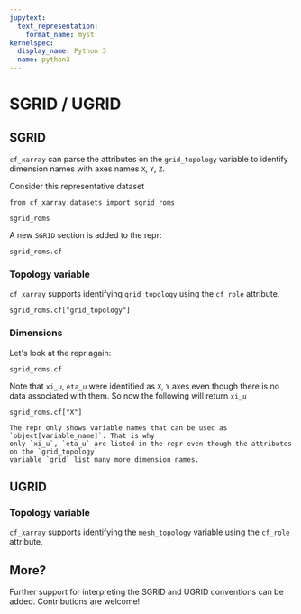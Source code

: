 ```yaml
---
jupytext:
  text_representation:
    format_name: myst
kernelspec:
  display_name: Python 3
  name: python3
---
```


# SGRID / UGRID

## SGRID

`cf_xarray` can parse the attributes on the `grid_topology` variable to identify dimension names with axes names `X`, `Y`, `Z`.

Consider this representative dataset

```{code-cell}
from cf_xarray.datasets import sgrid_roms

sgrid_roms
```

A new `SGRID` section is added to the repr:

```{code-cell}
sgrid_roms.cf
```

### Topology variable

`cf_xarray` supports identifying `grid_topology` using the `cf_role` attribute.

```{code-cell}
sgrid_roms.cf["grid_topology"]
```

### Dimensions

Let's look at the repr again:

```{code-cell}
sgrid_roms.cf
```

Note that `xi_u`, `eta_u` were identified as `X`, `Y` axes even though
there is no data associated with them. So now the following will return `xi_u`

```{code-cell}
sgrid_roms.cf["X"]
```

```{tip}
The repr only shows variable names that can be used as `object[variable_name]`. That is why
only `xi_u`, `eta_u` are listed in the repr even though the attributes on the `grid_topology`
variable `grid` list many more dimension names.
```

## UGRID

### Topology variable

`cf_xarray` supports identifying  the `mesh_topology` variable using the `cf_role` attribute.

## More?

Further support for interpreting the SGRID and UGRID conventions can be added. Contributions are welcome!
